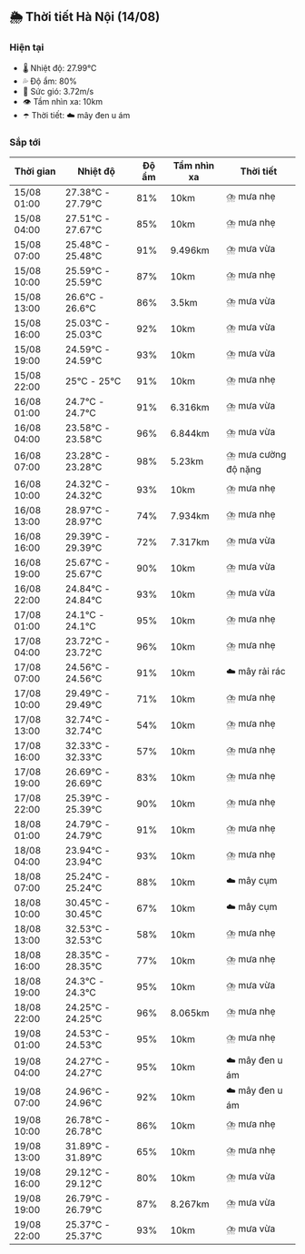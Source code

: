 ## 🌦️ Thời tiết Hà Nội (14/08)

### Hiện tại

- 🌡️ Nhiệt độ: 27.99℃
- 💦 Độ ẩm: 80%
- 💨 Sức gió: 3.72m/s
- 👁️ Tầm nhìn xa: 10km
- ☂️ Thời tiết: ☁️ mây đen u ám

### Sắp tới

| Thời gian | Nhiệt độ | Độ ẩm | Tầm nhìn xa | Thời tiết |
| --- | --- | --- | --- | --- |
| 15/08 01:00 | 27.38℃ - 27.79℃ | 81% | 10km | ⛈️ mưa nhẹ |
| 15/08 04:00 | 27.51℃ - 27.67℃ | 85% | 10km | ⛈️ mưa nhẹ |
| 15/08 07:00 | 25.48℃ - 25.48℃ | 91% | 9.496km | ⛈️ mưa vừa |
| 15/08 10:00 | 25.59℃ - 25.59℃ | 87% | 10km | ⛈️ mưa nhẹ |
| 15/08 13:00 | 26.6℃ - 26.6℃ | 86% | 3.5km | ⛈️ mưa vừa |
| 15/08 16:00 | 25.03℃ - 25.03℃ | 92% | 10km | ⛈️ mưa vừa |
| 15/08 19:00 | 24.59℃ - 24.59℃ | 93% | 10km | ⛈️ mưa vừa |
| 15/08 22:00 | 25℃ - 25℃ | 91% | 10km | ⛈️ mưa nhẹ |
| 16/08 01:00 | 24.7℃ - 24.7℃ | 91% | 6.316km | ⛈️ mưa vừa |
| 16/08 04:00 | 23.58℃ - 23.58℃ | 96% | 6.844km | ⛈️ mưa vừa |
| 16/08 07:00 | 23.28℃ - 23.28℃ | 98% | 5.23km | ⛈️ mưa cường độ nặng |
| 16/08 10:00 | 24.32℃ - 24.32℃ | 93% | 10km | ⛈️ mưa nhẹ |
| 16/08 13:00 | 28.97℃ - 28.97℃ | 74% | 7.934km | ⛈️ mưa nhẹ |
| 16/08 16:00 | 29.39℃ - 29.39℃ | 72% | 7.317km | ⛈️ mưa vừa |
| 16/08 19:00 | 25.67℃ - 25.67℃ | 90% | 10km | ⛈️ mưa vừa |
| 16/08 22:00 | 24.84℃ - 24.84℃ | 93% | 10km | ⛈️ mưa vừa |
| 17/08 01:00 | 24.1℃ - 24.1℃ | 95% | 10km | ⛈️ mưa nhẹ |
| 17/08 04:00 | 23.72℃ - 23.72℃ | 96% | 10km | ⛈️ mưa nhẹ |
| 17/08 07:00 | 24.56℃ - 24.56℃ | 91% | 10km | ☁️ mây rải rác |
| 17/08 10:00 | 29.49℃ - 29.49℃ | 71% | 10km | ⛈️ mưa nhẹ |
| 17/08 13:00 | 32.74℃ - 32.74℃ | 54% | 10km | ⛈️ mưa nhẹ |
| 17/08 16:00 | 32.33℃ - 32.33℃ | 57% | 10km | ⛈️ mưa nhẹ |
| 17/08 19:00 | 26.69℃ - 26.69℃ | 83% | 10km | ⛈️ mưa nhẹ |
| 17/08 22:00 | 25.39℃ - 25.39℃ | 90% | 10km | ⛈️ mưa nhẹ |
| 18/08 01:00 | 24.79℃ - 24.79℃ | 91% | 10km | ⛈️ mưa nhẹ |
| 18/08 04:00 | 23.94℃ - 23.94℃ | 93% | 10km | ⛈️ mưa nhẹ |
| 18/08 07:00 | 25.24℃ - 25.24℃ | 88% | 10km | ☁️ mây cụm |
| 18/08 10:00 | 30.45℃ - 30.45℃ | 67% | 10km | ☁️ mây cụm |
| 18/08 13:00 | 32.53℃ - 32.53℃ | 58% | 10km | ⛈️ mưa nhẹ |
| 18/08 16:00 | 28.35℃ - 28.35℃ | 77% | 10km | ⛈️ mưa nhẹ |
| 18/08 19:00 | 24.3℃ - 24.3℃ | 95% | 10km | ⛈️ mưa vừa |
| 18/08 22:00 | 24.25℃ - 24.25℃ | 96% | 8.065km | ⛈️ mưa nhẹ |
| 19/08 01:00 | 24.53℃ - 24.53℃ | 95% | 10km | ⛈️ mưa nhẹ |
| 19/08 04:00 | 24.27℃ - 24.27℃ | 95% | 10km | ☁️ mây đen u ám |
| 19/08 07:00 | 24.96℃ - 24.96℃ | 92% | 10km | ☁️ mây đen u ám |
| 19/08 10:00 | 26.78℃ - 26.78℃ | 86% | 10km | ⛈️ mưa nhẹ |
| 19/08 13:00 | 31.89℃ - 31.89℃ | 65% | 10km | ⛈️ mưa nhẹ |
| 19/08 16:00 | 29.12℃ - 29.12℃ | 80% | 10km | ⛈️ mưa vừa |
| 19/08 19:00 | 26.79℃ - 26.79℃ | 87% | 8.267km | ⛈️ mưa vừa |
| 19/08 22:00 | 25.37℃ - 25.37℃ | 93% | 10km | ⛈️ mưa vừa |
